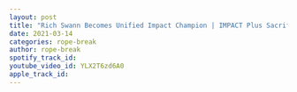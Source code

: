 ```yaml
---
layout: post
title: "Rich Swann Becomes Unified Impact Champion | IMPACT Plus Sacrifice 2021"
date: 2021-03-14
categories: rope-break
author: rope-break
spotify_track_id: 
youtube_video_id: YLX2T6zd6A0
apple_track_id: 
---
```

